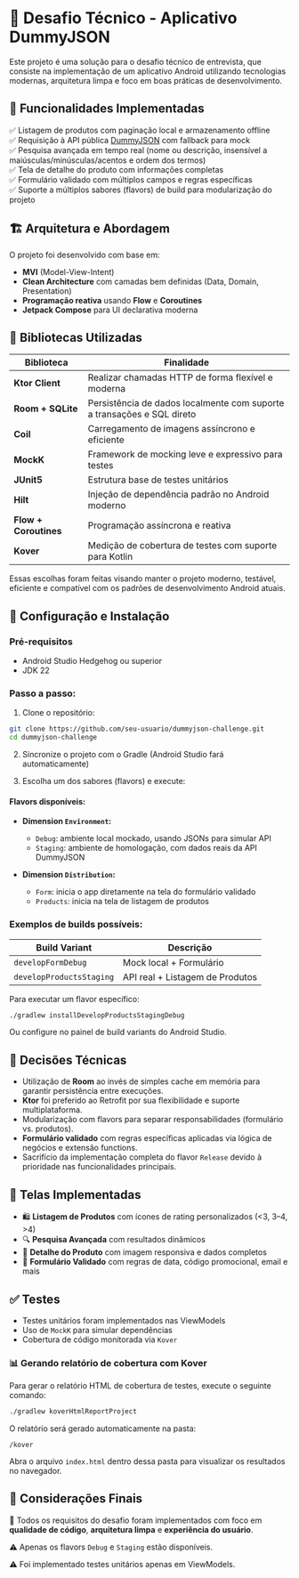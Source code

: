 # 📱 Desafio Técnico - Aplicativo DummyJSON

Este projeto é uma solução para o desafio técnico de entrevista, que consiste na implementação de um aplicativo Android utilizando tecnologias modernas, arquitetura limpa e foco em boas práticas de desenvolvimento.

## 🧩 Funcionalidades Implementadas

✅ Listagem de produtos com paginação local e armazenamento offline\
✅ Requisição à API pública [DummyJSON](https://dummyjson.com/docs/products) com fallback para mock\
✅ Pesquisa avançada em tempo real (nome ou descrição, insensível a maiúsculas/minúsculas/acentos e ordem dos termos)\
✅ Tela de detalhe do produto com informações completas\
✅ Formulário validado com múltiplos campos e regras específicas\
✅ Suporte a múltiplos sabores (flavors) de build para modularização do projeto

## 🏗️ Arquitetura e Abordagem

O projeto foi desenvolvido com base em:

- **MVI** (Model-View-Intent)
- **Clean Architecture** com camadas bem definidas (Data, Domain, Presentation)
- **Programação reativa** usando **Flow** e **Coroutines**
- **Jetpack Compose** para UI declarativa moderna

## 🧪 Bibliotecas Utilizadas

| Biblioteca            | Finalidade                                                             |
| --------------------- | ---------------------------------------------------------------------- |
| **Ktor Client**       | Realizar chamadas HTTP de forma flexível e moderna                     |
| **Room + SQLite**     | Persistência de dados localmente com suporte a transações e SQL direto |
| **Coil**              | Carregamento de imagens assíncrono e eficiente                         |
| **MockK**             | Framework de mocking leve e expressivo para testes                     |
| **JUnit5**            | Estrutura base de testes unitários                                     |
| **Hilt**              | Injeção de dependência padrão no Android moderno                       |
| **Flow + Coroutines** | Programação assíncrona e reativa                                       |
| **Kover**             | Medição de cobertura de testes com suporte para Kotlin                 |

Essas escolhas foram feitas visando manter o projeto moderno, testável, eficiente e compatível com os padrões de desenvolvimento Android atuais.

## 🔧 Configuração e Instalação

### Pré-requisitos

- Android Studio Hedgehog ou superior
- JDK 22

### Passo a passo:

1. Clone o repositório:

```bash
git clone https://github.com/seu-usuario/dummyjson-challenge.git
cd dummyjson-challenge
```

2. Sincronize o projeto com o Gradle (Android Studio fará automaticamente)

3. Escolha um dos sabores (flavors) e execute:

#### Flavors disponíveis:

- **Dimension **`Environment`**:**

  - `Debug`: ambiente local mockado, usando JSONs para simular API
  - `Staging`: ambiente de homologação, com dados reais da API DummyJSON

- **Dimension **`Distribution`**:**

  - `Form`: inicia o app diretamente na tela do formulário validado
  - `Products`: inicia na tela de listagem de produtos

### Exemplos de builds possíveis:

| Build Variant            | Descrição                       |
| ------------------------ | ------------------------------- |
| `developFormDebug`       | Mock local + Formulário         |
| `developProductsStaging` | API real + Listagem de Produtos |

Para executar um flavor específico:

```bash
./gradlew installDevelopProductsStagingDebug
```

Ou configure no painel de build variants do Android Studio.

## 🤔 Decisões Técnicas

- Utilização de **Room** ao invés de simples cache em memória para garantir persistência entre execuções.
- **Ktor** foi preferido ao Retrofit por sua flexibilidade e suporte multiplataforma.
- Modularização com flavors para separar responsabilidades (formulário vs. produtos).
- **Formulário validado** com regras específicas aplicadas via lógica de negócios e extensão functions.
- Sacrifício da implementação completa do flavor `Release` devido à prioridade nas funcionalidades principais.

## 📸 Telas Implementadas

- 🛍️ **Listagem de Produtos** com ícones de rating personalizados (<3, 3–4, >4)
- 🔍 **Pesquisa Avançada** com resultados dinâmicos
- 🧾 **Detalhe do Produto** com imagem responsiva e dados completos
- 📝 **Formulário Validado** com regras de data, código promocional, email e mais

## ✅ Testes

- Testes unitários foram implementados nas ViewModels
- Uso de `MockK` para simular dependências
- Cobertura de código monitorada via `Kover`

### 📊 Gerando relatório de cobertura com Kover

Para gerar o relatório HTML de cobertura de testes, execute o seguinte comando:

```bash
./gradlew koverHtmlReportProject
```

O relatório será gerado automaticamente na pasta:

```
/kover
```

Abra o arquivo `index.html` dentro dessa pasta para visualizar os resultados no navegador.

## 💬 Considerações Finais

🎯 Todos os requisitos do desafio foram implementados com foco em **qualidade de código**, **arquitetura limpa** e **experiência do usuário**.

⚠️ Apenas os flavors `Debug` e `Staging` estão disponíveis.

⚠️ Foi implementado testes unitários apenas em ViewModels.

